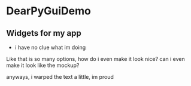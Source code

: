 # DearPyGuiDemo
## Widgets for my app
* i have no clue what im doing

Like that is so many options, how do i even make it look nice?
can i even make it look like the mockup?

anyways, i warped the text a little, im proud